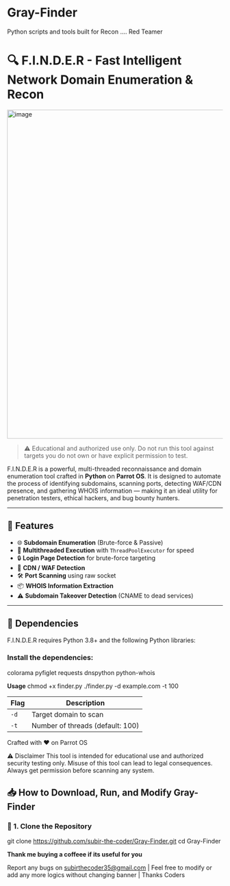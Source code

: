 # Gray-Finder

Python scripts and tools built for Recon .... Red Teamer

# 🔍 F.I.N.D.E.R - Fast Intelligent Network Domain Enumeration & Recon

<img width="1366" height="768" alt="image" src="https://github.com/user-attachments/assets/d4f2dd8f-7729-48cb-b6c0-2f533cd9612b" />


> ⚠️ Educational and authorized use only. Do not run this tool against targets you do not own or have explicit permission to test.

F.I.N.D.E.R is a powerful, multi-threaded reconnaissance and domain enumeration tool crafted in **Python** on **Parrot OS**. It is designed to automate the process of identifying subdomains, scanning ports, detecting WAF/CDN presence, and gathering WHOIS information — making it an ideal utility for penetration testers, ethical hackers, and bug bounty hunters.

---

## 🚀 Features

- 🌐 **Subdomain Enumeration** (Brute-force & Passive)
- 🧠 **Multithreaded Execution** with `ThreadPoolExecutor` for speed
- 🔒 **Login Page Detection** for brute-force targeting
- 🧱 **CDN / WAF Detection**
- 🛠 **Port Scanning** using raw socket
- 📦 **WHOIS Information Extraction**
- ⚠️ **Subdomain Takeover Detection** (CNAME to dead services)

---

## 🧰 Dependencies

F.I.N.D.E.R requires Python 3.8+ and the following Python libraries:

### Install the dependencies:

colorama
pyfiglet
requests
dnspython
python-whois

**Usage**
chmod +x finder.py
./finder.py -d example.com -t 100

| Flag | Description                      |
| ---- | -------------------------------- |
| `-d` | Target domain to scan            |
| `-t` | Number of threads (default: 100) |

Crafted with ❤️ on Parrot OS

⚠️ Disclaimer
This tool is intended for educational use and authorized security testing only.
Misuse of this tool can lead to legal consequences.
Always get permission before scanning any system.

## 📥 How to Download, Run, and Modify Gray-Finder

### 🔻 1. Clone the Repository

git clone https://github.com/subir-the-coder/Gray-Finder.git
cd Gray-Finder


**Thank me buying a coffeee if its useful for you**

Report any bugs on subirthecoder35@gmail.com | Feel free to modify or add any more logics without changing banner | Thanks Coders

